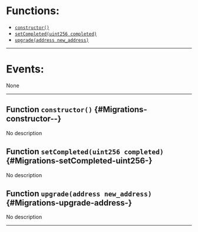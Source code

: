 

# Functions:
- [`constructor()`](#Migrations-constructor--)
- [`setCompleted(uint256 completed)`](#Migrations-setCompleted-uint256-)
- [`upgrade(address new_address)`](#Migrations-upgrade-address-)

---

# Events:
None

---

## Function `constructor()` {#Migrations-constructor--}
No description
## Function `setCompleted(uint256 completed)` {#Migrations-setCompleted-uint256-}
No description
## Function `upgrade(address new_address)` {#Migrations-upgrade-address-}
No description

---

